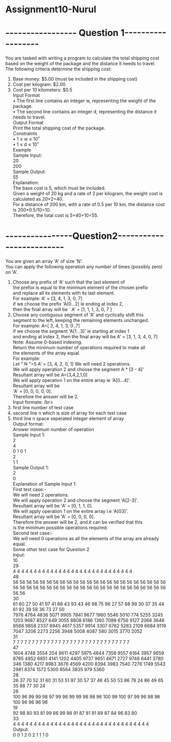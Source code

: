 # Assignment10-Nurul
# ----------------- Question 1------------------
You are tasked with writing a program to calculate the total shipping cost based on the weight of the package and the distance it needs to travel. </br> 
The following criteria determine the shipping cost: </br> 
1. Base money: $5.00 (must be included in the shipping cost) </br> 
2. Cost per kilogram: $2.00 </br> 
3. Cost per 10 kilometers: $0.5 </br>
Input Format </br> 
•	The first line contains an integer w, representing the weight of the package.</br>
•	The second line contains an integer d, representing the distance it needs to travel.</br>
Output Format</br>
Print the total shipping cost of the package.</br>
Constraints</br>
•	1 ≤ w ≤ 10⁷</br>
•	1 ≤ d ≤ 10⁷</br>
Example</br>
Sample Input:</br>
20</br>
200</br>
Sample Output:</br>
55</br>
Explanation:</br>
The base cost is 5, which must be included.</br>
Given a weight of 20 kg and a rate of 2 per kilogram, the weight cost is calculated as 20×2=40.</br>
For a distance of 200 km, with a rate of 0.5 per 10 km, the distance cost is 200×0.5/10=10.</br>
Therefore, the total cost is 5+40+10=55.</br>
# ----------------Question2-------------------------
You are given an array 'A' of size 'N'. </br>
You can apply the following operation any number of times (possibly zero) on 'A'.</br>
1. Choose any prefix of 'A' such that the last element of </br>
the prefox is equal to the minimum element of the chosen prefix </br>
and replace all its elements with its last element. </br>
For example: A' = [3, 4, 1, 3, 0, 7] </br>
if we choose the prefix 'A[0...2] le ending at index 2, </br>
then the final array will be ` A' = [1, 1, 1, 3, 0, 7 ]</br>
2. Choose any contiguous segment of 'A' and cyclically shift this </br>
segment to the left, keeping the remaining elements unchanged. </br> 
For example: A=[ 3, 4, 1, 3, 0 ,7] </br>
if we choose the segment 'A[1...3]' ie starting at index 1 </br>
and ending at index 3, then the final array will be A' = [3, 1, 3, 4, 0, 7] </br>
Note: Assume 0-based indexing. </br>
Return the minimum number of operations required to make all </br>
the elements of the array equal. </br>
For example: </br>
Let " N "=5 A' = [3, 4, 2, 0, 1] We will need 2 operations. </br>
We will apply operation 2 and choose the segment A * [3 - 4]' </br>
Resultant array will be A=[3,4,2,1,0] </br>
We will apply operation 1 on the entire array ie 'A[0...4]'. </br>
Resultant array will be </br>
'A' = [0, 0, 0, 0, 0]. </br>
Therefore the answer will be 2. </br>
Input formate: /br>
1. first line number of test case </br>
2. second line n which is size of array for each test case </br>
3. third line n space seperated integer element of array </br>
Output format: </br>
Answer minimum number of operation </br>
Sample Input 1: </br>
2 </br>
4 </br>
0 1 0 1 </br>
2 </br>
1 1 </br>
Sample Output 1: </br>
2 </br>
0 </br>
Explanation of Sample Input 1: </br>
First test case:- </br>
We will need 2 operations. </br>
We will apply operation 2 and choose the segment 'A[2-3]'.</br>
Resultant array will be 'A' = [0, 1, 1, 0]. </br>
We will apply operation 1 on the entire array i.e 'A[03]'. </br>
Resultant array will be 'A' = [0, 0, 0, 0]. </br>
Therefore the answer will be 2, and it can be verified that this </br>
is the minimum possible operations required. </br>
Second test case:- </br>
We will need 0 operations as all the elements of the array are already equal. </br>
Some other test case for Question 2 </br>
Input: </br>
10 </br>
29 </br>
4 4 4 4 4 4 4 4 4 4 4 4 4 4 4 4 4 4 4 4 4 4 4 4 4 4 4 4 4 </br>
48 </br>
56 56 56 56 56 56 56 56 56 56 56 56 56 56 56 56 56 56 56 56 56 56 56 56 56 56 56 56 56 56 56 56 56 56 56 56 56 56 56 56 56 56 56 56 56 56 56 56 </br>
30 </br>
61 60 27 50 41 97 41 88 43 93 43 46 98 75 96 27 57 68 99 30 37 35 44 61 92 39 58 36 73 27
50 </br>
7976 4764 4836 5071 9905 7841 9677 1960 5546 5010 774 5255 3245 1203 9687 8527 649 3055 8808 6186 1360 7088 6756 9127 2068 3646 8568 9858 2337 6945 4617 5357 9914 3307 6762 5283 2109 6684 9119 7047 3206 2273 2256 3948 5008 4087 580 3015 3770 2052 </br>
31 </br>
7 7 7 7 7 7 7 7 7 7 7 7 7 7 7 7 7 7 7 7 7 7 7 7 7 7 7 7 7 7 7 </br>
47 </br>
1604 4748 3554 204 8611 4297 5975 4844 7358 9557 6164 3957 9659 8765 4852 6851 4141 1202 4405 9737 9651 4671 2727 9748 6441 3780 346 1380 4217 8983 3676 4569 4200 8394 3983 7540 7276 1749 5543 2981 8374 1572 5300 8564 3835 979 5360 </br>
28 </br>
26 37 70 52 31 60 31 53 51 97 30 57 37 46 45 50 53 86 78 24 86 49 65 35 88 77 30 24 </br>
26 </br>
100 96 99 99 98 97 99 98 99 99 98 98 96 100 99 100 97 99 96 98 98 100 96 96 96 96 </br>
19 </br>
92 98 80 93 81 99 86 99 98 91 87 81 91 89 87 84 96 83 80 </br>
33 </br>
4 4 4 4 4 4 4 4 4 4 4 4 4 4 4 4 4 4 4 4 4 4 4 4 4 4 4 4 4 4 4 4 4 </br>
Output: </br>
0 0 1 2 0 2 1 1 1 0





